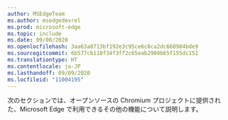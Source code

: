 ```yaml
---
author: MSEdgeTeam
ms.author: msedgedevrel
ms.prod: microsoft-edge
ms.topic: include
ms.date: 09/08/2020
ms.openlocfilehash: 3aa63a0713bf192e3c95ce6c8ca2dc660984bde9
ms.sourcegitcommit: 6b577cb118f34f3ff2c65eab2908b65f155dc151
ms.translationtype: HT
ms.contentlocale: ja-JP
ms.lasthandoff: 09/09/2020
ms.locfileid: "11004195"
---
```

次のセクションでは、オープンソースの Chromium プロジェクトに提供された、Microsoft Edge で利用できるその他の機能について説明します。  

